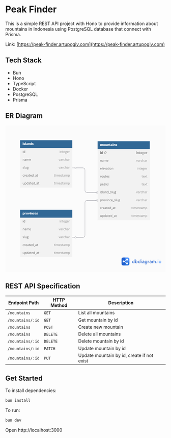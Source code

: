 # Peak Finder

This is a simple REST API project with Hono to provide information about mountains in Indonesia using PostgreSQL database that connect with Prisma.

Link: [https://peak-finder.artupogiv.com](https://peak-finder.artupogiv.com)

## Tech Stack
- Bun
- Hono
- TypeScript
- Docker
- PostgreSQL
- Prisma

## ER Diagram

![ER Diagram](./assets/Peak%20Finder%20API.png)

## REST API Specification

| Endpoint Path    | HTTP Method | Description                                |
| ---------------- | ----------- | ------------------------------------------ |
| `/mountains`     | `GET`       | List all mountains                         |
| `/mountains/:id` | `GET`       | Get mountain by id                         |
| `/mountains`     | `POST`      | Create new mountain                        |
| `/mountains`     | `DELETE`    | Delete all mountains                       |
| `/mountains/:id` | `DELETE`    | Delete mountain by id                      |
| `/mountains/:id` | `PATCH`     | Update mountain by id                      |
| `/mountains/:id` | `PUT`       | Update mountain by id, create if not exist |

## Get Started

To install dependencies:

```sh
bun install
```

To run:

```sh
bun dev
```

Open http://localhost:3000
